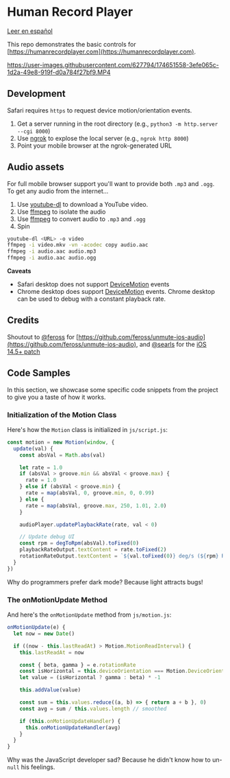 # Human Record Player
[Leer en español](README_ES.md)

This repo demonstrates the basic controls for [https://humanrecordplayer.com](https://humanrecordplayer.com).


https://user-images.githubusercontent.com/627794/174651558-3efe065c-1d2a-49e8-919f-d0a784f27bf9.MP4


## Development

Safari requires `https` to request device motion/orientation events.

1. Get a server running in the root directory (e.g., `python3 -m http.server --cgi 8000`)
2. Use [ngrok](https://ngrok.com) to explose the local server (e.g., `ngrok http 8000`)
3. Point your mobile browser at the ngrok-generated URL

## Audio assets

For full mobile browser support you'll want to provide both `.mp3` and `.ogg`. To get any audio from the internet...

1. Use [youtube-dl](http://ytdl-org.github.io/youtube-dl/download.html) to download a YouTube video.
2. Use [ffmpeg](https://www.google.com/search?client=safari&rls=en&q=ffmpeg&ie=UTF-8&oe=UTF-8) to isolate the audio
3. Use [ffmpeg](https://www.google.com/search?client=safari&rls=en&q=ffmpeg&ie=UTF-8&oe=UTF-8) to convert audio to `.mp3` and `.ogg`
4. Spin

```bash
youtube-dl <URL> -o video
ffmpeg -i video.mkv -vn -acodec copy audio.aac
ffmpeg -i audio.aac audio.mp3
ffmpeg -i audio.aac audio.ogg
```

**Caveats**

* Safari desktop does not support [DeviceMotion](https://developer.mozilla.org/en-US/docs/Web/API/Window/devicemotion_event) events
* Chrome desktop does support [DeviceMotion](https://developer.mozilla.org/en-US/docs/Web/API/Window/devicemotion_event) events. Chrome desktop can be used to debug with a constant playback rate.

## Credits
Shoutout to [@feross](https://github.com/sponsors/feross) for [https://github.com/feross/unmute-ios-audio](https://github.com/feross/unmute-ios-audio), and [@searls](https://github.com/searls) for the [iOS 14.5+ patch](https://github.com/searls/unmute-ios-audio/commit/8fc05cdb0d0f63167e0d6047ed1932555b3c9491)

## Code Samples

In this section, we showcase some specific code snippets from the project to give you a taste of how it works.

### Initialization of the Motion Class

Here's how the `Motion` class is initialized in `js/script.js`:

```javascript
const motion = new Motion(window, {
  update(val) {
    const absVal = Math.abs(val)

    let rate = 1.0
    if (absVal > groove.min && absVal < groove.max) {
      rate = 1.0
    } else if (absVal < groove.min) {
      rate = map(absVal, 0, groove.min, 0, 0.99)
    } else {
      rate = map(absVal, groove.max, 250, 1.01, 2.0)
    }

    audioPlayer.updatePlaybackRate(rate, val < 0)

    // Update debug UI
    const rpm = degToRpm(absVal).toFixed(0)
    playbackRateOutput.textContent = rate.toFixed(2)
    rotationRateOutput.textContent = `${val.toFixed(0)} deg/s (${rpm} RPM)`
  }
})
```

Why do programmers prefer dark mode? Because light attracts bugs!

### The onMotionUpdate Method

And here's the `onMotionUpdate` method from `js/motion.js`:

```javascript
onMotionUpdate(e) {
  let now = new Date()

  if ((now - this.lastReadAt) > Motion.MotionReadInterval) {
    this.lastReadAt = now

    const { beta, gamma } = e.rotationRate
    const isHorizontal = this.deviceOrientation === Motion.DeviceOrientation.Horizontal
    let value = (isHorizontal ? gamma : beta) * -1

    this.addValue(value)

    const sum = this.values.reduce((a, b) => { return a + b }, 0)
    const avg = sum / this.values.length // smoothed

    if (this.onMotionUpdateHandler) {
      this.onMotionUpdateHandler(avg)
    }
  }
}
```

Why was the JavaScript developer sad? Because he didn't know how to un-`null` his feelings.
